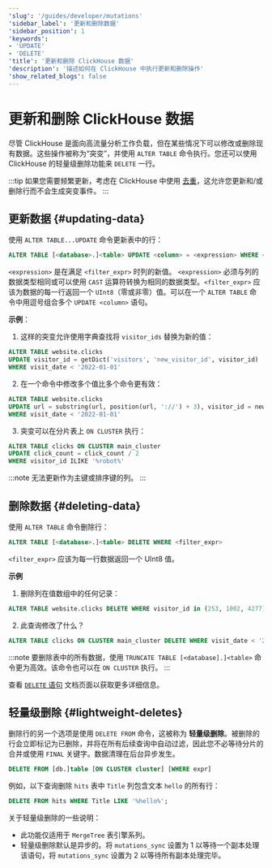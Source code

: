 ```yaml
---
'slug': '/guides/developer/mutations'
'sidebar_label': '更新和删除数据'
'sidebar_position': 1
'keywords':
- 'UPDATE'
- 'DELETE'
'title': '更新和删除 ClickHouse 数据'
'description': '描述如何在 ClickHouse 中执行更新和删除操作'
'show_related_blogs': false
---
```



# 更新和删除 ClickHouse 数据

尽管 ClickHouse 是面向高流量分析工作负载，但在某些情况下可以修改或删除现有数据。这些操作被称为“突变”，并使用 `ALTER TABLE` 命令执行。您还可以使用 ClickHouse 的轻量级删除功能来 `DELETE` 一行。

:::tip
如果您需要频繁更新，考虑在 ClickHouse 中使用 [去重](../developer/deduplication.md)，这允许您更新和/或删除行而不会生成突变事件。
:::

## 更新数据 {#updating-data}

使用 `ALTER TABLE...UPDATE` 命令更新表中的行：

```sql
ALTER TABLE [<database>.]<table> UPDATE <column> = <expression> WHERE <filter_expr>
```

`<expression>` 是在满足 `<filter_expr>` 时列的新值。 `<expression>` 必须与列的数据类型相同或可以使用 `CAST` 运算符转换为相同的数据类型。`<filter_expr>` 应该为数据的每一行返回一个 `UInt8`（零或非零）值。可以在一个 `ALTER TABLE` 命令中用逗号组合多个 `UPDATE <column>` 语句。

**示例**：

1.  这样的突变允许使用字典查找将 `visitor_ids` 替换为新的值：

```sql
ALTER TABLE website.clicks
UPDATE visitor_id = getDict('visitors', 'new_visitor_id', visitor_id)
WHERE visit_date < '2022-01-01'
```

2.   在一个命令中修改多个值比多个命令更有效：

```sql
ALTER TABLE website.clicks
UPDATE url = substring(url, position(url, '://') + 3), visitor_id = new_visit_id
WHERE visit_date < '2022-01-01'
```

3.  突变可以在分片表上 `ON CLUSTER` 执行：

```sql
ALTER TABLE clicks ON CLUSTER main_cluster
UPDATE click_count = click_count / 2
WHERE visitor_id ILIKE '%robot%'
```

:::note
无法更新作为主键或排序键的列。
:::

## 删除数据 {#deleting-data}

使用 `ALTER TABLE` 命令删除行：

```sql
ALTER TABLE [<database>.]<table> DELETE WHERE <filter_expr>
```

`<filter_expr>` 应该为每一行数据返回一个 UInt8 值。

**示例**

1. 删除列在值数组中的任何记录：
```sql
ALTER TABLE website.clicks DELETE WHERE visitor_id in (253, 1002, 4277)
```

2.  此查询修改了什么？
```sql
ALTER TABLE clicks ON CLUSTER main_cluster DELETE WHERE visit_date < '2022-01-02 15:00:00' AND page_id = '573'
```

:::note
要删除表中的所有数据，使用 `TRUNCATE TABLE [<database].]<table>` 命令更为高效。该命令也可以在 `ON CLUSTER` 执行。
:::

查看 [`DELETE` 语句](/sql-reference/statements/delete.md) 文档页面以获取更多详细信息。

## 轻量级删除 {#lightweight-deletes}

删除行的另一个选项是使用 `DELETE FROM` 命令，这被称为 **轻量级删除**。被删除的行会立即标记为已删除，并将在所有后续查询中自动过滤，因此您不必等待分片的合并或使用 `FINAL` 关键字。数据清理在后台异步发生。

```sql
DELETE FROM [db.]table [ON CLUSTER cluster] [WHERE expr]
```

例如，以下查询删除 `hits` 表中 `Title` 列包含文本 `hello` 的所有行：

```sql
DELETE FROM hits WHERE Title LIKE '%hello%';
```

关于轻量级删除的一些说明：
- 此功能仅适用于 `MergeTree` 表引擎系列。
- 轻量级删除默认是异步的。将 `mutations_sync` 设置为 1 以等待一个副本处理该语句，将 `mutations_sync` 设置为 2 以等待所有副本处理完毕。
